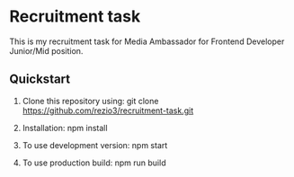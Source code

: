 # Recruitment task

This is my recruitment task for Media Ambassador for Frontend Developer Junior/Mid position.

## Quickstart
1. Clone this repository using:
  git clone https://github.com/rezio3/recruitment-task.git

2. Installation:
  npm install
  
3. To use development version:
  npm start
  
4. To use production build:
  npm run build
